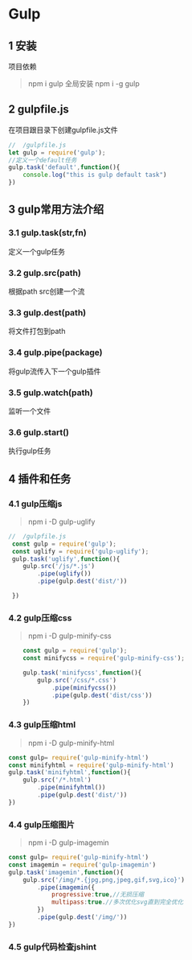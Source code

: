 # Gulp
## 1 安装
项目依赖
> npm i gulp 
全局安装
> npm i -g gulp
## 2 gulpfile.js
在项目跟目录下创建gulpfile.js文件
```js
//  /gulpfile.js
let gulp = require('gulp');
//定义一个default任务
gulp.task('default',function(){
    console.log("this is gulp default task")
})

```
## 3 gulp常用方法介绍

### 3.1 gulp.task(str,fn)
定义一个gulp任务
### 3.2 gulp.src(path)
根据path src创建一个流
### 3.3 gulp.dest(path)
将文件打包到path
### 3.4 gulp.pipe(package)
将gulp流传入下一个gulp插件
### 3.5 gulp.watch(path)
监听一个文件
### 3.6 gulp.start()
执行gulp任务

## 4 插件和任务
###  4.1 gulp压缩js
> npm i -D  gulp-uglify
```js
//  /gulpfile.js
 const gulp = require('gulp');
 const uglify = require('gulp-uglify');
 gulp.task('uglify',function(){
    gulp.src('/js/*.js')
        .pipe(uglify())
        .pipe(gulp.dest('dist/'))

 })

```

### 4.2 gulp压缩css
> npm i -D gulp-minify-css
```js
    const gulp = require('gulp');
    const minifycss = require('gulp-minify-css');

    gulp.task('minifycss',function(){
        gulp.src('/css/*.css')
            .pipe(minifycss())
            .pipe(gulp.dest('dist/css'))
    })
```
### 4.3 gulp压缩html
> npm i -D gulp-minify-html
```js
const gulp= require('gulp-minify-html')
const minifyhtml = require('gulp-minify-html')
gulp.task('minifyhtml',function(){
    gulp.src('/*.html')
        .pipe(minifyhtml())
        .pipe(gulp.dest('dist/'))
})


```

### 4.4 gulp压缩图片
> npm i -D gulp-imagemin
```js
const gulp= require('gulp-minify-html')
const imagemin = require('gulp-imagemin')
gulp.task('imagemin',function(){
    gulp.src('/img/*.{jpg,png,jpeg,gif,svg,ico}')
        .pipe(imagemin({
            progressive:true,//无损压缩
            multipass:true.//多次优化svg直到完全优化
        })
        .pipe(gulp.dest('/img/'))
})
```
### 4.5 gulp代码检查jshint

